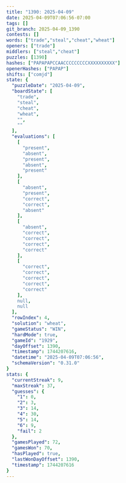```yaml
---
title: "1390: 2025-04-09"
date: 2025-04-09T07:06:56-07:00
tags: []
git_branch: 2025-04-09_1390
contests: []
words: ["trade","steal","cheat","wheat"]
openers: ["trade"]
middlers: ["steal","cheat"]
puzzles: [1390]
hashes: ["PAPAPAPCCAACCCCCCCCCXXXXXXXXXX"]
openerHashes: ["PAPAP"]
shifts: ["comjd"]
state: {
  "puzzleDate": "2025-04-09",
  "boardState": [
    "trade",
    "steal",
    "cheat",
    "wheat",
    "",
    ""
  ],
  "evaluations": [
    [
      "present",
      "absent",
      "present",
      "absent",
      "present"
    ],
    [
      "absent",
      "present",
      "correct",
      "correct",
      "absent"
    ],
    [
      "absent",
      "correct",
      "correct",
      "correct",
      "correct"
    ],
    [
      "correct",
      "correct",
      "correct",
      "correct",
      "correct"
    ],
    null,
    null
  ],
  "rowIndex": 4,
  "solution": "wheat",
  "gameStatus": "WIN",
  "hardMode": true,
  "gameId": "1929",
  "dayOffset": 1390,
  "timestamp": 1744207616,
  "datetime": "2025-04-09T07:06:56",
  "schemaVersion": "0.31.0"
}
stats: {
  "currentStreak": 9,
  "maxStreak": 37,
  "guesses": {
    "1": 0,
    "2": 3,
    "3": 14,
    "4": 30,
    "5": 14,
    "6": 9,
    "fail": 2
  },
  "gamesPlayed": 72,
  "gamesWon": 70,
  "hasPlayed": true,
  "lastWonDayOffset": 1390,
  "timestamp": 1744207616
}
---
```

<!-- more -->

